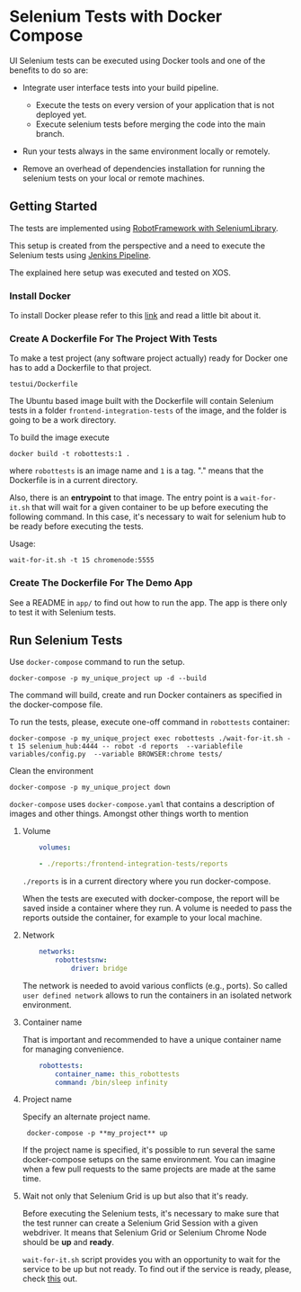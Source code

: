 # Selenium Tests with Docker Compose

UI Selenium tests can be executed using Docker tools and one of the benefits to do so are:

* Integrate user interface tests into your build pipeline.

  * Execute the tests on every version of your application that is not deployed yet.
  * Execute selenium tests before merging the code into the main branch.
* Run your tests always in the same environment locally or remotely.
* Remove an overhead of dependencies installation for running the selenium tests on your local or remote machines.

## Getting Started

The tests are implemented using [RobotFramework with SeleniumLibrary](http://robotframework.org/SeleniumLibrary/).

This setup is created from the perspective and a need to execute the Selenium tests using [Jenkins Pipeline](https://jenkins.io/doc/book/pipeline/).

The explained here setup was executed and tested on XOS.

### Install Docker

To install Docker please refer to this [link](https://docs.docker.com/engine/installation/) and read a little bit about it.

### Create A Dockerfile For The Project With Tests

To make a test project (any software project actually) ready for Docker one has to add a Dockerfile to that project.

    testui/Dockerfile

The Ubuntu based image built with the Dockerfile will contain Selenium tests in a folder `frontend-integration-tests` of the image, and the folder is going to be a work directory.

To build the image execute

    docker build -t robottests:1 .

where `robottests` is an image name and `1` is a tag. "." means that the Dockerfile is in a current directory.

Also, there is an **entrypoint** to that image. The entry point is a `wait-for-it.sh` that will wait for a given container to be up before executing the following command. In this case, it's necessary to wait for selenium hub to be ready before executing the tests.

Usage:

    wait-for-it.sh -t 15 chromenode:5555

### Create The Dockerfile For The Demo App

See a README in `app/` to find out how to run the app. The app is there only to test it with Selenium tests.

## Run Selenium Tests

Use `docker-compose` command to run the setup.

    docker-compose -p my_unique_project up -d --build

The command will build, create and run Docker containers as specified in the docker-compose file.

To run the tests, please, execute one-off command in `robottests` container:

    docker-compose -p my_unique_project exec robottests ./wait-for-it.sh -t 15 selenium_hub:4444 -- robot -d reports  --variablefile variables/config.py  --variable BROWSER:chrome tests/

Clean the environment

    docker-compose -p my_unique_project down

`docker-compose` uses `docker-compose.yaml` that contains a description of images and other things. Amongst other things worth to mention

1. Volume

    ```yaml
        volumes:

        - ./reports:/frontend-integration-tests/reports
    ```

    `./reports` is in a current directory where you run docker-compose.

    When the tests are executed with docker-compose, the report will be saved inside a container where they run. A volume is needed to pass the reports outside the container, for example to your local machine.

2. Network

    ```yaml
        networks:
            robottestsnw:
                driver: bridge
    ```

    The network is needed to avoid various conflicts (e.g., ports). So called `user defined network` allows to run the containers in an isolated network environment.

3. Container name

    That is important and recommended to have a unique container name for managing convenience.

    ```yaml
        robottests:
            container_name: this_robottests
            command: /bin/sleep infinity
    ```

4. Project name

    Specify an alternate project name.

        docker-compose -p **my_project** up

    If the project name is specified, it's possible to run several the same docker-compose setups on the same environment. You can imagine when a few pull requests to the same projects are made at the same time.

5. Wait not only that Selenium Grid is up but also that it's ready.

    Before executing the Selenium tests, it's necessary to make sure that the test runner can create a Selenium Grid Session with a given webdriver. It means that Selenium Grid or Selenium Chrome Node should be **up** and **ready**.

    `wait-for-it.sh` script provides you with an opportunity to wait for the service to be up but not ready. To find out if the service is ready, please, check [this](wait-for-it.sh) out.
